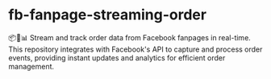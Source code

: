 # fb-fanpage-streaming-order
📦🔄📊 Stream and track order data from Facebook fanpages in real-time. This repository integrates with Facebook's API to capture and process order events, providing instant updates and analytics for efficient order management. 
